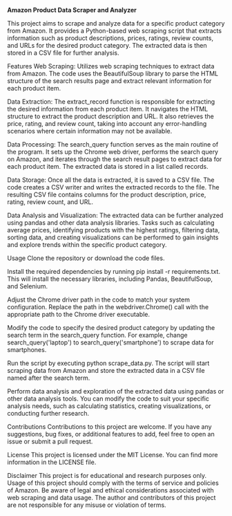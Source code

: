 **Amazon Product Data Scraper and Analyzer**

This project aims to scrape and analyze data for a specific product category from Amazon. It provides a Python-based web scraping script that extracts information such as product descriptions, prices, ratings, review counts, and URLs for the desired product category. The extracted data is then stored in a CSV file for further analysis.

Features
Web Scraping: Utilizes web scraping techniques to extract data from Amazon. The code uses the BeautifulSoup library to parse the HTML structure of the search results page and extract relevant information for each product item.

Data Extraction: The extract_record function is responsible for extracting the desired information from each product item. It navigates the HTML structure to extract the product description and URL. It also retrieves the price, rating, and review count, taking into account any error-handling scenarios where certain information may not be available.

Data Processing: The search_query function serves as the main routine of the program. It sets up the Chrome web driver, performs the search query on Amazon, and iterates through the search result pages to extract data for each product item. The extracted data is stored in a list called records.

Data Storage: Once all the data is extracted, it is saved to a CSV file. The code creates a CSV writer and writes the extracted records to the file. The resulting CSV file contains columns for the product description, price, rating, review count, and URL.

Data Analysis and Visualization: The extracted data can be further analyzed using pandas and other data analysis libraries. Tasks such as calculating average prices, identifying products with the highest ratings, filtering data, sorting data, and creating visualizations can be performed to gain insights and explore trends within the specific product category.

Usage
Clone the repository or download the code files.

Install the required dependencies by running pip install -r requirements.txt. This will install the necessary libraries, including Pandas, BeautifulSoup, and Selenium.

Adjust the Chrome driver path in the code to match your system configuration. Replace the path in the webdriver.Chrome() call with the appropriate path to the Chrome driver executable.

Modify the code to specify the desired product category by updating the search term in the search_query function. For example, change search_query('laptop') to search_query('smartphone') to scrape data for smartphones.

Run the script by executing python scrape_data.py. The script will start scraping data from Amazon and store the extracted data in a CSV file named after the search term.

Perform data analysis and exploration of the extracted data using pandas or other data analysis tools. You can modify the code to suit your specific analysis needs, such as calculating statistics, creating visualizations, or conducting further research.

Contributions
Contributions to this project are welcome. If you have any suggestions, bug fixes, or additional features to add, feel free to open an issue or submit a pull request.

License
This project is licensed under the MIT License. You can find more information in the LICENSE file.

Disclaimer
This project is for educational and research purposes only. Usage of this project should comply with the terms of service and policies of Amazon. Be aware of legal and ethical considerations associated with web scraping and data usage. The author and contributors of this project are not responsible for any misuse or violation of terms.
